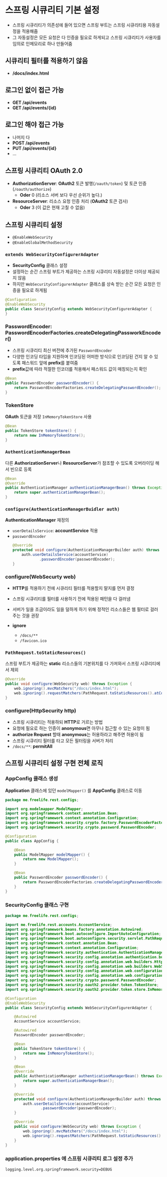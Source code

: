 # 스프링 시큐리티 기본 설정
- 스프링 시큐리티가 의존성에 들어 있으면 스프링 부트는 스프링 시큐리티용 자동설정을 적용해줌  
- 그 자동설정은 모든 요청은 다 인증을 필요로 하게되고 스프링 시큐리티가 사용자를 임의로 인메모리로 하나 만들어줌  

## 시큐리티 필터를 적용하기 않음
- **/docs/index.html**

## 로그인 없이 접근 가능
- **GET /api/events**
- **GET /api/events/{id}**
 
## 로그인 해야 접근 가능
- 나머지 다
- **POST /api/events**
- **PUT /api/events/{id}**
- ...
 
## 스프링 시큐리티 OAuth 2.0
- **AuthorizationServer**: **OAuth2** 토큰 발행(`/oauth/token`) 및 토큰 인증(`/oauth/authorize`)
  - **Oder** 0 (리소스 서버 보다 우선 순위가 높다.)
- **ResourceServer**: 리소스 요청 인증 처리 (**OAuth2** 토큰 검사)
  - **Oder** 3 (이 값은 현재 고칠 수 없음)
 
## 스프링 시큐리티 설정
- `@EnableWebSecurity`
- `@EnableGlobalMethodSecurity`

### `extends WebSecurityConfigurerAdapter`
- **SecurityConfig** 클래스 설정  
- 설정하는 순간 스프링 부트가 제공하는 스프링 시큐리티 자동설정은 더이상 제공되지 않음  
- 하지만 `WebSecurityConfigurerAdapter` 클래스를 상속 받는 순간 모든 요청은 인증을 필요로 하게됨  
```java
@Configuration
@EnableWebSecurity
public class SecurityConfig extends WebSecurityConfigurerAdapter {
}
```

### PasswordEncoder: PasswordEncoderFactories.createDelegatingPassworkEncoder()
- 스프링 시큐리티 최신 버전에 추가된 `PasswordEncoder`  
- 다양한 인코딩 타입을 지원하며 인코딩된 어떠한 방식으로 인코딩된 건지 알 수 있도록 패스워드 앞에 **prefix**를 붙여줌  
- **prefix**값에 따라 적절한 인코더를 적용해서 패스워드 값이 매칭되는지 확인  
```java
@Bean
public PasswordEncoder passwordEncoder() {
    return PasswordEncoderFactories.createDelegatingPasswordEncoder();
}
```

### TokenStore
**OAuth** 토큰을 저장 `InMemoryTokenStore` 사용  
```java
@Bean
public TokenStore tokenStore() {
    return new InMemoryTokenStore();
}
```

### `AuthenticationManagerBean`
다른 **AuthorizationServer**나 **ResourceServer**가 참조할 수 있도록 오버라이딩 해서 빈으로 등록  
```java
@Bean
@Override
public AuthenticationManager authenticationManagerBean() throws Exception {
    return super.authenticationManagerBean();
}
```

### `configure(AuthenticationManagerBuidler auth)`
**AuthenticationManager** 재정의  
- `userDetailsService`: **accountService** 적용
- `passwordEncoder`
  ```java
  @Override
  protected void configure(AuthenticationManagerBuilder auth) throws Exception {
      auth.userDetailsService(accountService)
              .passwordEncoder(passwordEncoder);
  }
  ```

### configure(WebSecurty web)
- **HTTP**를 적용하기 전에 시큐리티 필터를 적용할지 말지를 먼저 결정  
- 스프링 시큐리티를 필터를 사용하기 전에 적용된 패턴을 다 걸러냄  
- 서버가 일을 조금이라도 일을 덜하게 하기 위해 정적인 리소스들은 웹 필터로 걸러주는 것을 권장  

- **ignore**
  - `/docs/**`
  - `/favicon.ico`

### `PathRequest.toStaticResources()`
스프링 부트가 제공하는 **static** 리소스들의 기본위치를 다 가져와서 스프링 시큐리티에서 제외  
```java
@Override
public void configure(WebSecurity web) throws Exception {
    web.ignoring().mvcMatchers("/docs/index.html");
    web.ignoring().requestMatchers(PathRequest.toStaticResources().atCommonLocations());
}
```

### configure(HttpSecurity http)
- 스프링 시큐리티는 적용하되 **HTTP**로 거르는 방법  
- 요청에 필요로 하는 인증이 **anonymous**면 아무나 접근할 수 있는 요청이 됨  
- **authorize Request** 할때 **anonymous**는 허용하라고 해주면 허용이 됨  
- 스프링 시큐리티 필터를 타고 모든 필터링을 서버가 처리  
- `/docs/**`: **permitAll**


## 스프링 시큐리티 설정 구현 전체 로직

### AppConfig 클래스 생성
**Application** 클래스에 있던 `modelMapper()` 를 **AppConfig** 클래스로 이동
```java
package me.freelife.rest.configs;

import org.modelmapper.ModelMapper;
import org.springframework.context.annotation.Bean;
import org.springframework.context.annotation.Configuration;
import org.springframework.security.crypto.factory.PasswordEncoderFactories;
import org.springframework.security.crypto.password.PasswordEncoder;

@Configuration
public class AppConfig {

    @Bean
    public ModelMapper modelMapper() {
        return new ModelMapper();
    }

    @Bean
    public PasswordEncoder passwordEncoder() {
        return PasswordEncoderFactories.createDelegatingPasswordEncoder();
    }
}
```

### SecurityConfig 클래스 구현
```java
package me.freelife.rest.configs;

import me.freelife.rest.accounts.AccountService;
import org.springframework.beans.factory.annotation.Autowired;
import org.springframework.boot.autoconfigure.ImportAutoConfiguration;
import org.springframework.boot.autoconfigure.security.servlet.PathRequest;
import org.springframework.context.annotation.Bean;
import org.springframework.context.annotation.Configuration;
import org.springframework.security.authentication.AuthenticationManager;
import org.springframework.security.config.annotation.authentication.builders.AuthenticationManagerBuilder;
import org.springframework.security.config.annotation.web.builders.HttpSecurity;
import org.springframework.security.config.annotation.web.builders.WebSecurity;
import org.springframework.security.config.annotation.web.configuration.EnableWebSecurity;
import org.springframework.security.config.annotation.web.configuration.WebSecurityConfigurerAdapter;
import org.springframework.security.crypto.password.PasswordEncoder;
import org.springframework.security.oauth2.provider.token.TokenStore;
import org.springframework.security.oauth2.provider.token.store.InMemoryTokenStore;

@Configuration
@EnableWebSecurity
public class SecurityConfig extends WebSecurityConfigurerAdapter {

    @Autowired
    AccountService accountService;

    @Autowired
    PasswordEncoder passwordEncoder;

    @Bean
    public TokenStore tokenStore() {
        return new InMemoryTokenStore();
    }

    @Bean
    @Override
    public AuthenticationManager authenticationManagerBean() throws Exception {
        return super.authenticationManagerBean();
    }

    @Override
    protected void configure(AuthenticationManagerBuilder auth) throws Exception {
        auth.userDetailsService(accountService)
                .passwordEncoder(passwordEncoder);
    }

    @Override
    public void configure(WebSecurity web) throws Exception {
        web.ignoring().mvcMatchers("/docs/index.html");
        web.ignoring().requestMatchers(PathRequest.toStaticResources().atCommonLocations());
    }
}
```

### application.properties 에 스프링 시큐리티 로그 설정 추가
```properties
logging.level.org.springframework.security=DEBUG
```